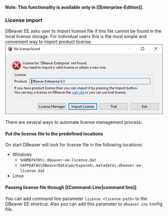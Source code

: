 **Note: This functionality is available only in [[Enterprise-Edition]].**

### License import

DBeaver EE asks user to import license file if this file cannot be found in the local license storage.
For individual users this is the most simple and convenient way to import product license.
![](images/license-not-found.png)

There are several ways to automate license management process:

#### Put the license file to the predefined locations

On start DBeaver will look for license file in the following locations: 
- Windows
    - `%HOMEPATH%\.dbeaver-ee-license.dat`
    - `%APPDATA%\DBeaverData\workspace6\.metadata\.dbeaver-ee-license.dat`
- Linux

#### Passing license file through [[Command-Line|command line]]

You can add command line parameter `license <license-path>` to the DBeaver EE shortcut.
Also you can add this parameter to `dbeaver.ini` config file.
